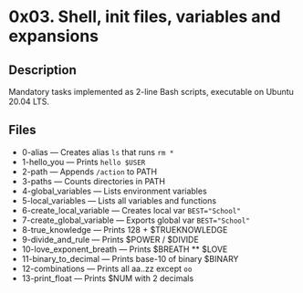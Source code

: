 # 0x03. Shell, init files, variables and expansions

## Description
Mandatory tasks implemented as 2-line Bash scripts, executable on Ubuntu 20.04 LTS.

## Files
- 0-alias — Creates alias `ls` that runs `rm *`
- 1-hello_you — Prints `hello $USER`
- 2-path — Appends `/action` to PATH
- 3-paths — Counts directories in PATH
- 4-global_variables — Lists environment variables
- 5-local_variables — Lists all variables and functions
- 6-create_local_variable — Creates local var `BEST="School"`
- 7-create_global_variable — Exports global var `BEST="School"`
- 8-true_knowledge — Prints 128 + $TRUEKNOWLEDGE
- 9-divide_and_rule — Prints $POWER / $DIVIDE
- 10-love_exponent_breath — Prints $BREATH ** $LOVE
- 11-binary_to_decimal — Prints base-10 of binary $BINARY
- 12-combinations — Prints all aa..zz except `oo`
- 13-print_float — Prints $NUM with 2 decimals
